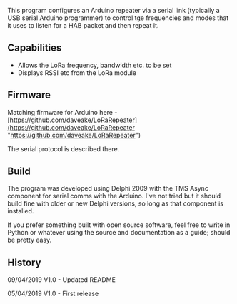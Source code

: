 This program configures an Arduino repeater via a serial link (typically a USB serial Arduino programmer) to control tge frequencies and modes that it uses to listen for a HAB packet and then repeat it.

Capabilities
------------

- Allows the LoRa frequency, bandwidth etc. to be set
- Displays RSSI etc from the LoRa module


Firmware
--------

Matching firmware for Arduino here - [https://github.com/daveake/LoRaRepeater](https://github.com/daveake/LoRaRepeater "https://github.com/daveake/LoRaRepeater")

The serial protocol is described there.

Build
-----

The program was developed using Delphi 2009 with the TMS Async component for serial comms with the Arduino.  I've not tried but it should build fine with older or new Delphi versions, so long as that component is installed.

If you prefer something built with open source software, feel free to write in Python or whatever using the source and documentation as a guide; should be pretty easy.

History
-------

09/04/2019	V1.0	- Updated README

05/04/2019	V1.0	- First release
